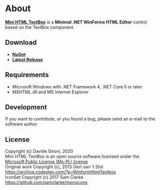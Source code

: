 About
===

**[Mini HTML TextBox](https://github.com/davidegironi/minihtmltextbox)** is a **Minimal .NET WinForms HTML Editor** control based on the TextBox component.

## Download

+ **[NuGet](https://www.nuget.org/packages/DG.MiniHTMLTextBox)**
+ **[Latest Release](../../releases/latest)**

## Requirements

* Microsoft Windows with .NET Framework 4, .NET Core 5 or later
* MSHTML.dll and MS Internet Explorer

## Development

If you want to contribute, or you found a bug, please send an e-mail to the software author.

## License

Copyright (c) Davide Gironi, 2020  
Mini HTML TextBox is an open source software licensed under the [Microsoft Public License (Ms-PL) license](http://opensource.org/licenses/MS-PL)  
Original work Copyright (c), 2013 Gert van 't Slot https://archive.codeplex.com/?p=WinformHtmlTextbox  
IconSet Copyright (c) 2017 Sam Clarke https://github.com/samclarke/monocons  
